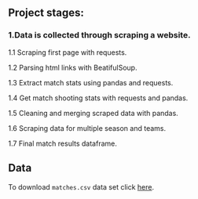 ##  Project stages:
<h3>1.Data is collected through scraping a website.</h3>
<p>1.1 Scraping first page with requests.</p>
<p>1.2 Parsing html links with BeatifulSoup.</p>
<p>1.3 Extract match stats using pandas and requests.</p>
<p>1.4 Get match shooting stats with requests and pandas.</p>
<p>1.5 Cleaning and merging scraped data with pandas.</p>
<p>1.6 Scraping data for multiple season and teams.</p>
<p>1.7 Final match results dataframe.</p>

## Data

To download `matches.csv` data set click [here](https://drive.google.com/uc?export=download&confirm=no_antivirus&id=19ruWeR48EpyhE7iObBVOgLOsIVfSxFOx).
